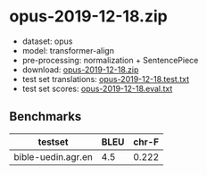 # opus-2019-12-18.zip

* dataset: opus
* model: transformer-align
* pre-processing: normalization + SentencePiece
* download: [opus-2019-12-18.zip](https://object.pouta.csc.fi/OPUS-MT-models/agr-en/opus-2019-12-18.zip)
* test set translations: [opus-2019-12-18.test.txt](https://object.pouta.csc.fi/OPUS-MT-models/agr-en/opus-2019-12-18.test.txt)
* test set scores: [opus-2019-12-18.eval.txt](https://object.pouta.csc.fi/OPUS-MT-models/agr-en/opus-2019-12-18.eval.txt)

## Benchmarks

| testset               | BLEU  | chr-F |
|-----------------------|-------|-------|
| bible-uedin.agr.en 	| 4.5 	| 0.222 |
